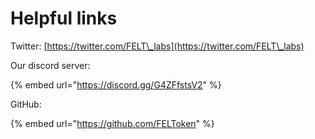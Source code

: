 # Helpful links

Twitter: [https://twitter.com/FELT\_labs](https://twitter.com/FELT\_labs)

Our discord server:

{% embed url="https://discord.gg/G4ZFfstsV2" %}

GitHub:

{% embed url="https://github.com/FELToken" %}
